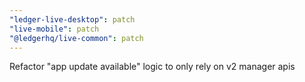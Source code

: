 ```yaml
---
"ledger-live-desktop": patch
"live-mobile": patch
"@ledgerhq/live-common": patch
---
```


Refactor "app update available" logic to only rely on v2 manager apis
